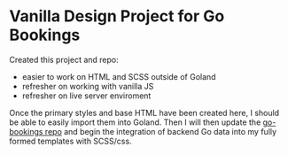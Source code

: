 # Vanilla Design Project for Go Bookings

Created this project and repo:

- easier to work on HTML and SCSS outside of Goland
- refresher on working with vanilla JS
- refresher on live server enviroment

Once the primary styles and base HTML have been created here, I should be able to easily import them into Goland. Then I will then update the [go-bookings repo](https://github.com/GoloisaNinja/go-bookings) and begin the integration of backend Go data into my fully formed templates with SCSS/css.

